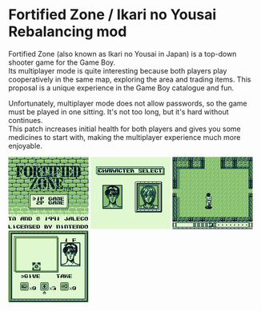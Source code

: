 # Fortified Zone / Ikari no Yousai Rebalancing mod

Fortified Zone (also known as Ikari no Yousai in Japan) is a top-down shooter game for the Game Boy.<br/>
Its multiplayer mode is quite interesting because both players play cooperatively in the same map, exploring the area and trading items. This proposal is a unique experience in the Game Boy catalogue and fun.

Unfortunately, multiplayer mode does not allow passwords, so the game must be played in one sitting. It's not too long, but it's hard without continues.<br/>
This patch increases initial health for both players and gives you some medicines to start with, making the multiplayer experience much more enjoyable.

![Title screen](screenshots/screenshot0.png)
![Player select](screenshots/screenshot1.png)
![Start with more health](screenshots/screenshot2.png)
![Start with more medicines](screenshots/screenshot3.png)